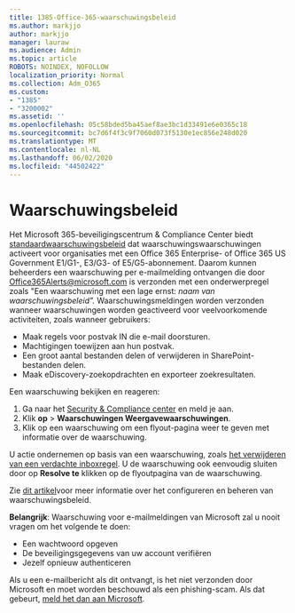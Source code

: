 ```yaml
---
title: 1385-Office-365-waarschuwingsbeleid
ms.author: markjjo
author: markjjo
manager: lauraw
ms.audience: Admin
ms.topic: article
ROBOTS: NOINDEX, NOFOLLOW
localization_priority: Normal
ms.collection: Adm_O365
ms.custom:
- "1385"
- "3200002"
ms.assetid: ''
ms.openlocfilehash: 05c58bded5ba45aef8ae3bc1d33491e6e0365c18
ms.sourcegitcommit: bc7d6f4f3c9f7060d073f5130e1ec856e248d020
ms.translationtype: MT
ms.contentlocale: nl-NL
ms.lasthandoff: 06/02/2020
ms.locfileid: "44502422"
---
```

# <a name="alert-policies"></a>Waarschuwingsbeleid

Het Microsoft 365-beveiligingscentrum & Compliance Center biedt [standaardwaarschuwingsbeleid](https://docs.microsoft.com/microsoft-365/compliance/alert-policies#default-alert-policies) dat waarschuwingswaarschuwingen activeert voor organisaties met een Office 365 Enterprise- of Office 365 US Government E1/G1-, E3/G3- of E5/G5-abonnement. Daarom kunnen beheerders een waarschuwing per e-mailmelding ontvangen die door Office365Alerts@microsoft.com is verzonden met een onderwerpregel zoals "Een waarschuwing met een lage ernst: *naam van waarschuwingsbeleid".* Waarschuwingsmeldingen worden verzonden wanneer waarschuwingen worden geactiveerd voor veelvoorkomende activiteiten, zoals wanneer gebruikers:

- Maak regels voor postvak IN die e-mail doorsturen.
- Machtigingen toewijzen aan hun postvak.
- Een groot aantal bestanden delen of verwijderen in SharePoint-bestanden delen.
- Maak eDiscovery-zoekopdrachten en exporteer zoekresultaten.

Een waarschuwing bekijken en reageren:

1. Ga naar het [Security & Compliance center](https://protection.office.com) en meld je aan.
2. Klik **op**  >  **Waarschuwingen Weergavewaarschuwingen**.
3. Klik op een waarschuwing om een flyout-pagina weer te geven met informatie over de waarschuwing.

U actie ondernemen op basis van een waarschuwing, zoals [het verwijderen van een verdachte inboxregel](https://docs.microsoft.com/microsoft-365/security/office-365-security/responding-to-a-compromised-email-account). U de waarschuwing ook eenvoudig sluiten door op **Resolve te** klikken op de flyoutpagina van de waarschuwing.

Zie [dit artikel](https://docs.microsoft.com/microsoft-365/compliance/alert-policies)voor meer informatie over het configureren en beheren van waarschuwingsbeleid.

**Belangrijk**: Waarschuwing voor e-mailmeldingen van Microsoft zal u nooit vragen om het volgende te doen:

- Een wachtwoord opgeven
- De beveiligingsgegevens van uw account verifiëren
- Jezelf opnieuw authenticeren

Als u een e-mailbericht als dit ontvangt, is het niet verzonden door Microsoft en moet worden beschouwd als een phishing-scam. Als dat gebeurt, [meld het dan aan Microsoft](https://docs.microsoft.com/microsoft-365/security/office-365-security/report-junk-email-and-phishing-scams-in-outlook-on-the-web-eop).
